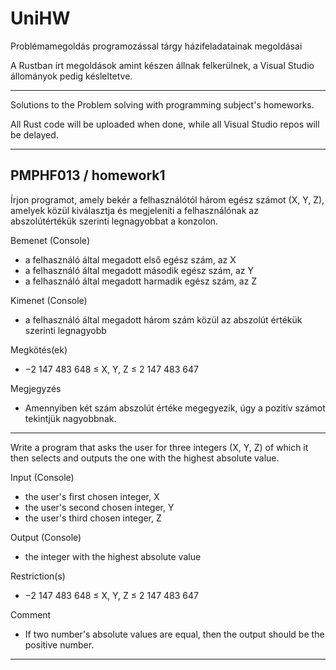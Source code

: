 # UniHW
Problémamegoldás programozással tárgy házifeladatainak megoldásai

A Rustban írt megoldások amint készen állnak felkerülnek, a Visual Studio állományok pedig késleltetve.

---
Solutions to the Problem solving with programming subject's homeworks.

All Rust code will be uploaded when done, while all Visual Studio repos will be delayed.

---

## PMPHF013 / homework1
Írjon programot, amely bekér a felhasználótól három egész számot (X, Y, Z), amelyek közül
kiválasztja és megjeleníti a felhasználónak az abszolútértékük szerinti legnagyobbat a konzolon.

Bemenet (Console)
- a felhasználó által megadott első egész szám, az X
- a felhasználó által megadott második egész szám, az Y
- a felhasználó által megadott harmadik egész szám, az Z

Kimenet (Console)
- a felhasználó által megadott három szám közül az abszolút értékük szerinti legnagyobb

Megkötés(ek)
- −2 147 483 648 ≤ X, Y, Z ≤ 2 147 483 647

Megjegyzés
- Amennyiben két szám abszolút értéke megegyezik, úgy a pozitív számot tekintjük nagyobbnak.

---

Write a program that asks the user for three integers (X, Y, Z) of which it then selects and outputs the
one with the highest absolute value.

Input (Console)
- the user's first chosen integer, X
- the user's second chosen integer, Y
- the user's third chosen integer, Z

Output (Console)
- the integer with the highest absolute value

Restriction(s)
- −2 147 483 648 ≤ X, Y, Z ≤ 2 147 483 647

Comment
- If two number's absolute values are equal, then the output should be the positive number.


---